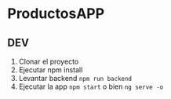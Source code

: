 # ProductosAPP


## DEV
1. Clonar el proyecto 
2. Ejecutar npm install
3. Levantar backend ```npm run backend```
4. Ejecutar la app ```npm start```  o bien ```ng serve -o```

